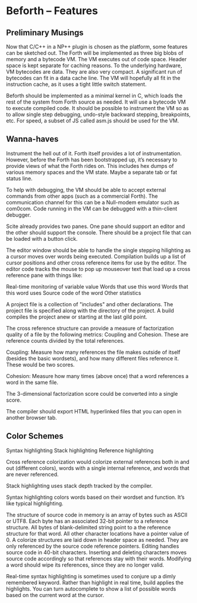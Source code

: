 # Beforth – Features

## Preliminary Musings
Now that C/C++ in a NP++ plugin is chosen as the platform, some features can be sketched out. The Forth will be implemented as three big blobs of memory and a bytecode VM. The VM executes out of code space. Header space is kept separate for caching reasons. To the underlying hardware, VM bytecodes are data. They are also very compact. A significant run of bytecodes can fit in a data cache line. The VM will hopefully all fit in the instruction cache, as it uses a tight little switch statement. 

Beforth should be implemented as a minimal kernel in C, which loads the rest of the system from Forth source as needed. It will use a bytecode VM to execute compiled code. It should be possible to instrument the VM so as to allow single step debugging, undo-style backward stepping, breakpoints, etc. For speed, a subset of JS called asm.js should be used for the VM.

## Wanna-haves
Instrument the hell out of it. Forth itself provides a lot of instrumentation. However, before the Forth has been bootstrapped up, it’s necessary to provide views of what the Forth rides on. This includes hex dumps of various memory spaces and the VM state. Maybe a separate tab or fat status line.

To help with debugging, the VM should be able to accept external commands from other apps (such as a commercial Forth). The communication channel for this can be a Null-modem emulator such as com0com. Code running in the VM can be debugged with a thin-client debugger.

Scite already provides two panes. One pane should support an editor and the other should support the console. There should be a project file that can be loaded with a button click. 

The editor window should be able to handle the single stepping hilighting as a cursor moves over words being executed. Compilation builds up a list of cursor positions and other cross reference items for use by the editor. The editor code tracks the mouse to pop up mouseover text that load up a cross reference pane with things like:

Real-time monitoring of variable value
Words that use this word
Words that this word uses
Source code of the word
Other statistics

A project file is a collection of "includes" and other declarations. The project file is specified along with the directory of the project. A build compiles the project anew or starting at the last gild point.

The cross reference structure can provide a measure of factorization quality of a file by the following metrics: Coupling and Cohesion. These are reference counts divided by the total references.

Coupling: Measure how many references the file makes outside of itself (besides the basic wordsets), and how many different files reference it. These would be two scores.

Cohesion: Measure how many times (above once) that a word references a word in the same file.

The 3-dimensional factorization score could be converted into a single score.

The compiler should export HTML hyperlinked files that you can open in another browser tab.

## Color Schemes
Syntax highlighting
Stack highlighting
Reference highlighting

Cross reference colorization would colorize external references both in and out (different colors), words with a single internal reference, and words that are never referenced.

Stack highlighting uses stack depth tracked by the compiler. 

Syntax highlighting colors words based on their wordset and function. It’s like typical highlighting.

The structure of source code in memory is an array of bytes such as ASCII or UTF8. Each byte has an associated 32-bit pointer to a reference structure. All bytes of blank-delimited string point to a the reference structure for that word. All other character locations have a pointer value of 0. A colorize structures are laid down in header space as needed. They are only referenced by the source code reference pointers. Editing handles source code in 40-bit characters. Inserting and deleting characters moves source code accordingly so that references stay with their words. Modifying a word should wipe its references, since they are no longer valid.

Real-time syntax highlighting is sometimes used to conjure up a dimly remembered keyword. Rather than highlight in real time, build applies the highlights. You can turn autocomplete to show a list of possible words based on the current word at the cursor.

